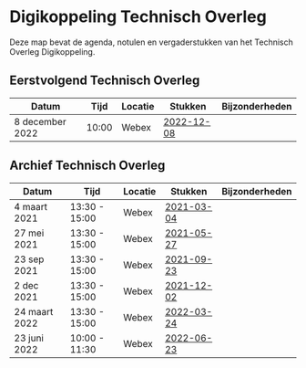 # Digikoppeling Technisch Overleg

Deze map bevat de agenda, notulen en vergaderstukken van het Technisch Overleg Digikoppeling.

## Eerstvolgend Technisch Overleg

| Datum | Tijd | Locatie | Stukken | Bijzonderheden |
| ----- | ---- | ------- | ------- | -------------- |
|   8 december 2022    | 10:00     | Webex        |  [2022-12-08](2022-12-08)       |                |


## Archief Technisch Overleg

| Datum | Tijd | Locatie | Stukken | Bijzonderheden |
| ----- | ---- | ------- | ------- | -------------- |
| 4 maart 2021 | 13:30 - 15:00 | Webex | [2021-03-04](2021-03-04) ||
|27 mei 2021|13:30 - 15:00|Webex|[2021-05-27](2021-05-27)||
|23 sep 2021|13:30 - 15:00|Webex|[2021-09-23](2021-09-23)||
|2 dec 2021|13:30 - 15:00|Webex|[2021-12-02](2021-12-02)||
|24 maart 2022|13:30 - 15:00|Webex|[2022-03-24](2022-03-24)||
|23 juni 2022|10:00 - 11:30|Webex|[2022-06-23](2022-06-23)||
